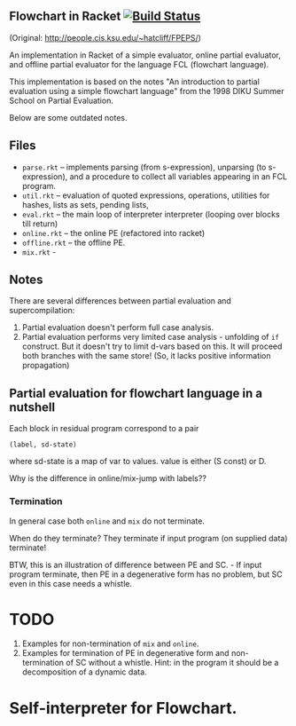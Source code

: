 ## Flowchart in Racket [![Build Status](https://travis-ci.org/ilya-klyuchnikov/flowchart-racket.png)](https://travis-ci.org/ilya-klyuchnikov/flowchart-racket)

(Original: http://people.cis.ksu.edu/~hatcliff/FPEPS/)

An implementation in Racket of a simple evaluator, online partial evaluator, and offline partial evaluator for the language FCL (flowchart language).

This implementation is based on the notes "An introduction to partial evaluation using a simple flowchart language" from the 1998 DIKU Summer School on Partial Evaluation.

Below are some outdated notes.

## Files

* `parse.rkt` – implements parsing (from s-expression), unparsing (to s-expression), and a procedure to collect all variables appearing in an FCL program.
* `util.rkt` – evaluation of quoted expressions, operations, utilities for hashes, lists as sets, pending lists,
* `eval.rkt`  – the main loop of interpreter interpreter (looping over blocks till return)
* `online.rkt` – the online PE (refactored into racket)
* `offline.rkt` – the offline PE.
* `mix.rkt` -

## Notes

There are several differences between partial evaluation and supercompilation:

1. Partial evaluation doesn't perform full case analysis.
2. Partial evaluation performs very limited case analysis - unfolding of `if` construct. But it doesn't try to limit d-vars based on this. It will proceed both branches with the same store! (So, it lacks positive information propagation)

## Partial evaluation for flowchart language in a nutshell

Each block in residual program correspond to a pair

`(label, sd-state)`

where sd-state is a map of var to values. value is either (S const) or D.

Why is the difference in online/mix-jump with labels??

### Termination

In general case both `online` and `mix` do not terminate.

When do they terminate? They terminate if input program (on supplied data) terminate!

BTW, this is an illustration of difference between PE and SC. - If input program terminate, then PE in a degenerative form has no problem, but SC even in this case needs a whistle.

# TODO

1. Examples for non-termination of `mix` and `online`.
2. Examples for termination of PE in degenerative form and non-termination of SC without a whistle. Hint: in the program it should be a decomposition of a dynamic data.

# Self-interpreter for Flowchart.
